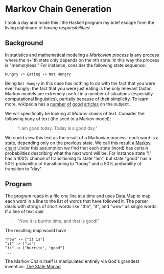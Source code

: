 # Markov Chain Generation

I took a day and made this little Haskell program my brief escape from the living nightmare of *having responsibilities!*

## Background
In statistics and mathematical modeling a *Markovian process* is any
process where
the n+1th state only depends on the nth state. In this way the process
is "memoryless."
For instance, consider the following state sequence:
```
Hungry -> Eating -> Not Hungry
```
Being `Not Hungry` in this case has nothing to do with the fact that
you were ever hungry;
the fact that you were just eating is the only relevant factor. Markov
models are extremely
useful in a number of situations (especially computational
linguistics), partially because
of their simplicity. To learn more, wikipedia has a
[number](http://en.wikipedia.org/wiki/Markov_property)
[of](http://en.wikipedia.org/wiki/Markov_process)
[good](http://en.wikipedia.org/wiki/Hidden_Markov_model)
[articles](http://en.wikipedia.org/wiki/Markov_model) on the subject.

We will specifically be looking at *Markov chains* of text. Consider
the following body
of text (the seed to a Markov model):
> "I am good today. Today is a good day."

We could view this text as the result of a Markovian process: each
word is a state,
depending only on the previous state. We call this result a
[Markov chain](http://en.wikipedia.org/wiki/Markov_chain)
Under this assumption we find that each state (word) has certain
probabilities describing
what the next word will be. For instance state "I" has a 100% chance
of transitioning to
state "am", but state "good" has a 50% probability of transitioning to
"today" and a 50% probability
of transition to "day".

## Program

The program reads in a file one line at a time and uses [Data.Map](https://hackage.haskell.org/package/containers-0.4.0.0/docs/Data-Map.html) to map each word in a line to the list of words that have followed it. The parser deals with strings of short words like "the", "it", and "wow" as single words. If a line of text said

> "Now it is burrito time, and that is good!"

The resulting map would have
```
"now" -> ["it is"]
"it" -> ["is"]
"is" -> ["burrito", "good"]
...
```

The Markov Chain itself is manipulated entirely via God's grandest invention: [The State Monad](https://hackage.haskell.org/package/mtl-2.0.1.0/docs/Control-Monad-State-Lazy.html)
